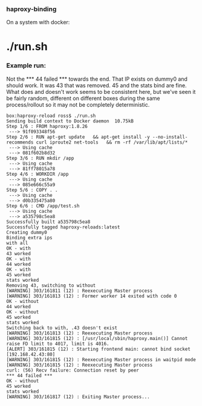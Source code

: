 ### haproxy-binding

On a system with docker:

# ./run.sh

### Example run:

Not the *** 44 failed *** towards the end. That IP exists on dummy0 and should
work. It was 43 that was removed. 45 and the stats bind are fine. What does and
doesn't work seems to be consistent here, but we've seen it be fairly random,
different on different boxes during the same process/rollout so it may not be
completely deterministic.

```
box:haproxy-reload ross$ ./run.sh
Sending build context to Docker daemon  10.75kB
Step 1/6 : FROM haproxy:1.8.26
 ---> 91f093348f56
Step 2/6 : RUN apt-get update   && apt-get install -y --no-install-recommends curl iproute2 net-tools   && rm -rf /var/lib/apt/lists/*
 ---> Using cache
 ---> 081f602b8d32
Step 3/6 : RUN mkdir /app
 ---> Using cache
 ---> 81ff78015a78
Step 4/6 : WORKDIR /app
 ---> Using cache
 ---> 085e666c55a9
Step 5/6 : COPY . .
 ---> Using cache
 ---> d0b335475a80
Step 6/6 : CMD /app/test.sh
 ---> Using cache
 ---> a535798c5ea8
Successfully built a535798c5ea8
Successfully tagged haproxy-reloads:latest
Creating dummy0
Binding extra ips
with all
OK - with
43 worked
OK - with
44 worked
OK - with
45 worked
stats worked
Removing 43, switching to without
[WARNING] 303/161811 (12) : Reexecuting Master process
[WARNING] 303/161813 (12) : Former worker 14 exited with code 0
OK - without
44 worked
OK - without
45 worked
stats worked
Switching back to with, .43 doesn't exist
[WARNING] 303/161813 (12) : Reexecuting Master process
[WARNING] 303/161815 (12) : [/usr/local/sbin/haproxy.main()] Cannot raise FD limit to 4017, limit is 4016.
[ALERT] 303/161815 (12) : Starting frontend main: cannot bind socket [192.168.42.43:80]
[WARNING] 303/161815 (12) : Reexecuting Master process in waitpid mode
[WARNING] 303/161815 (12) : Reexecuting Master process
curl: (56) Recv failure: Connection reset by peer
*** 44 failed ***
OK - without
45 worked
stats worked
[WARNING] 303/161817 (12) : Exiting Master process...
```
